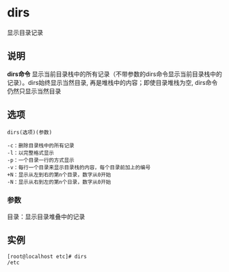 dirs
===

显示目录记录

## 说明

**dirs命令** 显示当前目录栈中的所有记录（不带参数的dirs命令显示当前目录栈中的记录）。dirs始终显示当然目录, 再是堆栈中的内容；即使目录堆栈为空, dirs命令仍然只显示当然目录

## 选项

```
dirs(选项)(参数)
```

  

```
-c：删除目录栈中的所有记录
-l：以完整格式显示
-p：一个目录一行的方式显示
-v：每行一个目录来显示目录栈的内容，每个目录前加上的编号
+N：显示从左到右的第n个目录，数字从0开始
-N：显示从右到左的第n个日录，数字从0开始

```

### 参数  

目录：显示目录堆叠中的记录

## 实例

```
[root@localhost etc]# dirs
/etc
```


